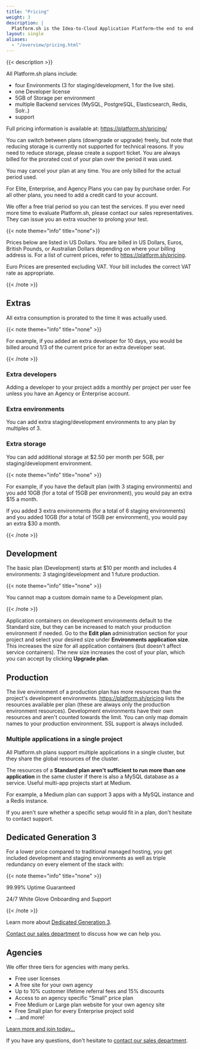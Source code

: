 ```yaml
---
title: "Pricing"
weight: 3
description: |
  Platform.sh is the Idea-to-Cloud Application Platform—the end to end solution to develop and deploy web apps and sites. We offer a free trial period so you can test the service and see how great it is.
layout: single
aliases:
  - "/overview/pricing.html"
---
```


{{< description >}}

All Platform.sh plans include:

* four Environments (3 for staging/development, 1 for the live site).
* one Developer license
* 5GB of Storage per environment
* multiple Backend services (MySQL, PostgreSQL, Elasticsearch, Redis, Solr..)
* support

Full pricing information is available at: https://platform.sh/pricing/

You can switch between plans (downgrade or upgrade) freely,
but note that reducing storage is currently not supported for technical reasons.
If you need to reduce storage, please create a support ticket.
You are always billed for the prorated cost of your plan over the period it was used.

You may cancel your plan at any time. You are only billed for the actual period used.

For Elite, Enterprise, and Agency Plans you can pay by purchase order.
For all other plans, you need to add a credit card to your account.

We offer a free trial period so you can test the services.
If you ever need more time to evaluate Platform.sh,
please contact our sales representatives.
They can issue you an extra voucher to prolong your test.

{{< note theme="info" title="none">}}

Prices below are listed in US Dollars.
You are billed in US Dollars, Euros, British Pounds, or Australian Dollars
depending on where your billing address is.
For a list of current prices, refer to https://platform.sh/pricing.

Euro Prices are presented excluding VAT.
Your bill includes the correct VAT rate as appropriate.

{{< /note >}}

## Extras

All extra consumption is prorated to the time it was actually used.

{{< note theme="info" title="none" >}}

For example, if you added an extra developer for 10 days,
you would be billed around 1/3 of the current price for an extra developer seat.

{{< /note >}}

### Extra developers

Adding a developer to your project adds a monthly per project per user fee
unless you have an Agency or Enterprise account.

### Extra environments

You can add extra staging/development environments to any plan by multiples of 3.

### Extra storage

You can add additional storage at $2.50 per month per 5GB,
per staging/development environment.

{{< note theme="info" title="none" >}}

For example, if you have the default plan (with 3 staging environments)
and you add 10GB (for a total of 15GB per environment),
you would pay an extra $15 a month.

If you added 3 extra environments (for a total of 6 staging environments)
and you added 10GB (for a total of 15GB per environment),
you would pay an extra $30 a month.

{{< /note >}}

## Development

The basic plan (Development) starts at $10 per month
and includes 4 environments: 3 staging/development and 1 future production.

{{< note theme="info" title="none" >}}

You cannot map a custom domain name to a Development plan.

{{< /note >}}

Application containers on development environments default to the Standard size,
but they can be increased to match your production environment if needed.
Go to the **Edit plan** administration section for your project
and select your desired size under **Environments application size**.
This increases the size for all application containers (but doesn't affect service containers).
The new size increases the cost of your plan,
which you can accept by clicking **Upgrade plan**.

## Production

The live environment of a production plan has more resources than the project's development environments.
https://platform.sh/pricing lists the resources available per plan
(these are always only the production environment resources).
Development environments have their own resources
and aren't counted towards the limit.
You can only map domain names to your production environment.
SSL support is always included.

### Multiple applications in a single project

All Platform.sh plans support multiple applications in a single cluster,
but they share the global resources of the cluster.

The resources of a **Standard plan aren't sufficient to run more than one application** in the same cluster
if there is also a MySQL database as a service.
Useful multi-app projects start at Medium.

For example, a Medium plan can support 3 apps
with a MySQL instance and a Redis instance.

If you aren't sure whether a specific setup would fit in a plan,
don't hesitate to contact support.

## Dedicated Generation 3

For a lower price compared to traditional managed hosting,
you get included development and staging environments
as well as triple redundancy on every element of the stack with:

{{< note theme="info" title="none" >}}

99.99% Uptime Guaranteed

24/7 White Glove Onboarding and Support

{{< /note >}}

Learn more about [Dedicated Generation 3](/dedicated-gen-3/overview).

[Contact our sales department](https://platform.sh/contact/) to discuss how we can help you.

## Agencies

We offer three tiers for agencies with many perks.

* Free user licenses
* A free site for your own agency
* Up to 10% customer lifetime referral fees and 15% discounts
* Access to an agency speciﬁc "Small" price plan
* Free Medium or Large plan website for your own agency site
* Free Small plan for every Enterprise project sold
* &hellip;and more!

[Learn more and join today...](https://platform.sh/solutions/agency)

If you have any questions,
don't hesitate to [contact our sales department](https://platform.sh/contact/).
